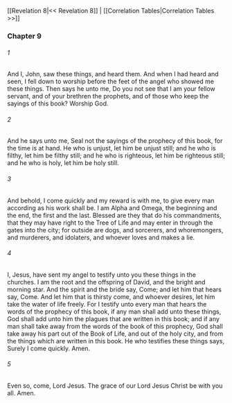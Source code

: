 [[Revelation 8|<< Revelation 8]]  |  [[Correlation Tables|Correlation Tables >>]]

### Chapter 9
###### 1
And I, John, saw these things, and heard them. And when I had heard and seen, I fell down to worship before the feet of the angel who showed me these things. Then says he unto me, Do you not see that I am your fellow servant, and of your brethren the prophets, and of those who keep the sayings of this book? Worship God.

###### 2
And he says unto me, Seal not the sayings of the prophecy of this book, for the time is at hand. He who is unjust, let him be unjust still; and he who is filthy, let him be filthy still; and he who is righteous, let him be righteous still; and he who is holy, let him be holy still.

###### 3
And behold, I come quickly and my reward is with me, to give every man according as his work shall be. I am Alpha and Omega, the beginning and the end, the first and the last. Blessed are they that do his commandments, that they may have right to the Tree of Life and may enter in through the gates into the city; for outside are dogs, and sorcerers, and whoremongers, and murderers, and idolaters, and whoever loves and makes a lie.

###### 4
I, Jesus, have sent my angel to testify unto you these things in the churches. I am the root and the offspring of David, and the bright and morning star. And the spirit and the bride say, Come; and let him that hears say, Come. And let him that is thirsty come, and whoever desires, let him take the water of life freely. For I testify unto every man that hears the words of the prophecy of this book, if any man shall add unto these things, God shall add unto him the plagues that are written in this book; and if any man shall take away from the words of the book of this prophecy, God shall take away his part out of the Book of Life, and out of the holy city, and from the things which are written in this book. He who testifies these things says, Surely I come quickly. Amen.

###### 5
Even so, come, Lord Jesus. The grace of our Lord Jesus Christ be with you all. Amen.